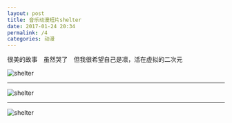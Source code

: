 ```yaml
---
layout: post
title: 音乐动漫短片shelter
date: 2017-01-24 20:34
permalink: /4
categories: 动漫
---
```


很美的故事　虽然哭了　但我很希望自己是凛，活在虚拟的二次元


![shelter](http://ok7luog6g.bkt.clouddn.com/shelter.png)


-------

![shelter](http://ok7luog6g.bkt.clouddn.com/3.jpg)

-------

![shelter](http://ok7luog6g.bkt.clouddn.com/2.png)

